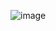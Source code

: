 ![image](https://cdn.discordapp.com/attachments/816311961158418452/1245022839132782683/image.png?ex=66573d60&is=6655ebe0&hm=5305eac3e073f0d674131226f2ac018fe898a222673c52fa348275e74495b415&)
